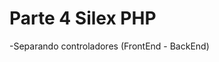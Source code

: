 Parte 4 Silex PHP
=====================================

-Separando controladores (FrontEnd - BackEnd)

